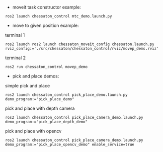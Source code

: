 - moveit task constructor example:
```
ros2 launch chessaton_control mtc_demo.launch.py
```
- move to given position example:

terminal 1
```
ros2 launch ros2 launch chessaton_moveit_config chessaton.launch.py rviz_config:='./src/chessaton/chessaton_control/rviz/movep_demo.rviz'
```
terminal 2
```
ros2 run chessaton_control movep_demo
```
- pick and place demos:

simple pick and place
```
ros2 launch chessaton_control pick_place_demo.launch.py demo_program:="pick_place_demo"
```
pick and place with depth camera
```
ros2 launch chessaton_control pick_place_camera_demo.launch.py demo_program:="pick_place_depth_demo"
```
pick and place with opencv
```
ros2 launch chessaton_control pick_place_camera_demo.launch.py demo_program:="pick_place_opencv_demo" enable_service=true
```